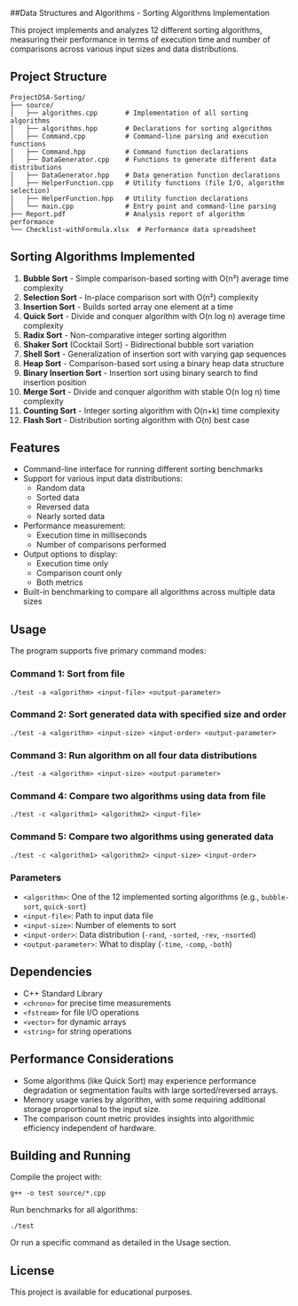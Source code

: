 
##Data Structures and Algorithms - Sorting Algorithms Implementation

This project implements and analyzes 12 different sorting algorithms, measuring their performance in terms of execution time and number of comparisons across various input sizes and data distributions.

## Project Structure

```
ProjectDSA-Sorting/
├── source/
│   ├── algorithms.cpp       # Implementation of all sorting algorithms
│   ├── algorithms.hpp       # Declarations for sorting algorithms
│   ├── Command.cpp          # Command-line parsing and execution functions
│   ├── Command.hpp          # Command function declarations
│   ├── DataGenerator.cpp    # Functions to generate different data distributions
│   ├── DataGenerator.hpp    # Data generation function declarations
│   ├── HelperFunction.cpp   # Utility functions (file I/O, algorithm selection)
│   ├── HelperFunction.hpp   # Utility function declarations
│   └── main.cpp             # Entry point and command-line parsing
├── Report.pdf               # Analysis report of algorithm performance
└── Checklist-withFormula.xlsx  # Performance data spreadsheet
```

## Sorting Algorithms Implemented

1. **Bubble Sort** - Simple comparison-based sorting with O(n²) average time complexity
2. **Selection Sort** - In-place comparison sort with O(n²) complexity
3. **Insertion Sort** - Builds sorted array one element at a time
4. **Quick Sort** - Divide and conquer algorithm with O(n log n) average time complexity
5. **Radix Sort** - Non-comparative integer sorting algorithm
6. **Shaker Sort** (Cocktail Sort) - Bidirectional bubble sort variation
7. **Shell Sort** - Generalization of insertion sort with varying gap sequences
8. **Heap Sort** - Comparison-based sort using a binary heap data structure
9. **Binary Insertion Sort** - Insertion sort using binary search to find insertion position
10. **Merge Sort** - Divide and conquer algorithm with stable O(n log n) time complexity
11. **Counting Sort** - Integer sorting algorithm with O(n+k) time complexity
12. **Flash Sort** - Distribution sorting algorithm with O(n) best case

## Features

- Command-line interface for running different sorting benchmarks
- Support for various input data distributions:
  - Random data
  - Sorted data
  - Reversed data
  - Nearly sorted data
- Performance measurement:
  - Execution time in milliseconds
  - Number of comparisons performed
- Output options to display:
  - Execution time only
  - Comparison count only
  - Both metrics
- Built-in benchmarking to compare all algorithms across multiple data sizes

## Usage

The program supports five primary command modes:

### Command 1: Sort from file
```
./test -a <algorithm> <input-file> <output-parameter>
```

### Command 2: Sort generated data with specified size and order
```
./test -a <algorithm> <input-size> <input-order> <output-parameter>
```

### Command 3: Run algorithm on all four data distributions
```
./test -a <algorithm> <input-size> <output-parameter>
```

### Command 4: Compare two algorithms using data from file
```
./test -c <algorithm1> <algorithm2> <input-file>
```

### Command 5: Compare two algorithms using generated data
```
./test -c <algorithm1> <algorithm2> <input-size> <input-order>
```

### Parameters

- `<algorithm>`: One of the 12 implemented sorting algorithms (e.g., `bubble-sort`, `quick-sort`)
- `<input-file>`: Path to input data file
- `<input-size>`: Number of elements to sort
- `<input-order>`: Data distribution (`-rand`, `-sorted`, `-rev`, `-nsorted`)
- `<output-parameter>`: What to display (`-time`, `-comp`, `-both`)

## Dependencies

- C++ Standard Library
- `<chrono>` for precise time measurements
- `<fstream>` for file I/O operations
- `<vector>` for dynamic arrays
- `<string>` for string operations

## Performance Considerations

- Some algorithms (like Quick Sort) may experience performance degradation or segmentation faults with large sorted/reversed arrays.
- Memory usage varies by algorithm, with some requiring additional storage proportional to the input size.
- The comparison count metric provides insights into algorithmic efficiency independent of hardware.

## Building and Running

Compile the project with:
```
g++ -o test source/*.cpp
```

Run benchmarks for all algorithms:
```
./test
```

Or run a specific command as detailed in the Usage section.

## License

This project is available for educational purposes.
